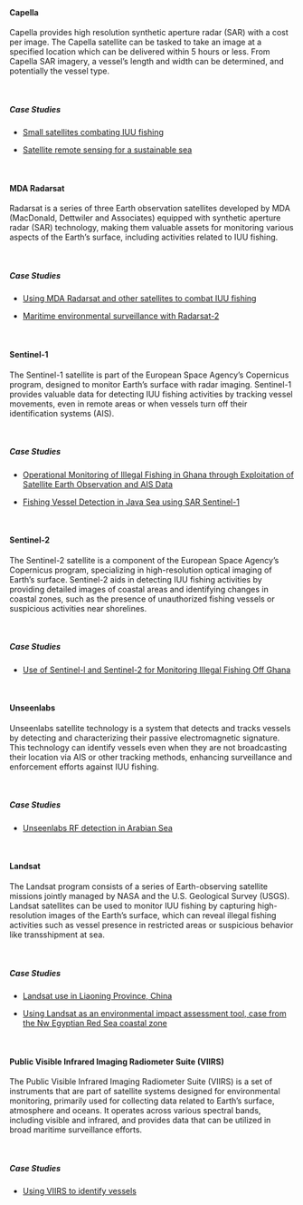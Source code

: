 <br>

#### **Capella**

Capella provides high resolution synthetic aperture radar (SAR) with a cost per image. The Capella satellite can be tasked to take an image at a specified location which can be delivered within 5 hours or less. From Capella SAR imagery, a vessel’s length and width can be determined, and potentially the vessel type. 

<br>

##### **Case Studies**

- [Small satellites combating IUU fishing](https://link.springer.com/content/pdf/10.1007/978-3-030-20707-6_55-1.pdf)

- [Satellite remote sensing for a sustainable sea](https://www.tandfonline.com/doi/full/10.1080/22797254.2022.2126798)

<br>

#### **MDA Radarsat**

Radarsat is a series of three Earth observation satellites developed by MDA (MacDonald, Dettwiler and Associates) equipped with synthetic aperture radar (SAR) technology, making them valuable assets for monitoring various aspects of the Earth’s surface, including activities related to IUU fishing. 

<br>

##### **Case Studies**

- [Using MDA Radarsat and other satellites to combat IUU fishing](https://www.sciencedirect.com/science/article/abs/pii/S0094576512002470)

- [Maritime environmental surveillance with Radarsat-2](http://marte2.sid.inpe.br/col/dpi.inpe.br/marte2/2013/05.29.00.21.34/doc/p1061.pdf)

<br>

#### **Sentinel-1**

The Sentinel-1 satellite is part of the European Space Agency’s Copernicus program, designed to monitor Earth’s surface with radar imaging. Sentinel-1 provides valuable data for detecting IUU fishing activities by tracking vessel movements, even in remote areas or when vessels turn off their identification systems (AIS).

<br>

##### **Case Studies**

- [Operational Monitoring of Illegal Fishing in Ghana through Exploitation of Satellite Earth Observation and AIS Data](https://www.mdpi.com/2072-4292/11/3/293)

- [Fishing Vessel Detection in Java Sea using SAR Sentinel-1](https://jurnal.lapan.go.id/index.php/ijreses/article/view/3235)

<br>

#### **Sentinel-2**

The Sentinel-2 satellite is a component of the European Space Agency’s Copernicus program, specializing in high-resolution optical imaging of Earth’s surface. Sentinel-2 aids in detecting IUU fishing activities by providing detailed images of coastal areas and identifying changes in coastal zones, such as the presence of unauthorized fishing vessels or suspicious activities near shorelines. 

<br>

##### **Case Studies**

- [Use of Sentinel-l and Sentinel-2 for Monitoring Illegal Fishing Off Ghana](https://ieeexplore.ieee.org/abstract/document/8519539)

<br>

#### **Unseenlabs**

Unseenlabs satellite technology is a system that detects and tracks vessels by detecting and characterizing their passive electromagnetic signature. This technology can identify vessels even when they are not broadcasting their location via AIS or other tracking methods, enhancing surveillance and enforcement efforts against IUU fishing. 

<br>

##### **Case Studies**

- [Unseenlabs RF detection in Arabian Sea](https://unseenlabs.space/2022/07/11/unseenlabs-rf-detection-illegal-unreported-and-unregulated-iuu-fishing-in-arabian-sea/)

<br>

#### **Landsat**

The Landsat program consists of a series of Earth-observing satellite missions jointly managed by NASA and the U.S. Geological Survey (USGS). Landsat satellites can be used to monitor IUU fishing by capturing high-resolution images of the Earth’s surface, which can reveal illegal fishing activities such as vessel presence in restricted areas or suspicious behavior like transshipment at sea. 

<br>

##### **Case Studies**

- [Landsat use in Liaoning Province, China](https://www.mdpi.com/2071-1050/11/24/7186)

- [Using Landsat as an environmental impact assessment tool, case from the Nw Egyptian Red Sea coastal zone](https://link.springer.com/article/10.1007/s10661-005-3576-2)

<br>

#### **Public Visible Infrared Imaging Radiometer Suite (VIIRS)**

The Public Visible Infrared Imaging Radiometer Suite (VIIRS) is a set of instruments that are part of satellite systems designed for environmental monitoring, primarily used for collecting data related to Earth’s surface, atmosphere and oceans. It operates across various spectral bands, including visible and infrared, and provides data that can be utilized in broad maritime surveillance efforts.

<br>

##### **Case Studies**

- [Using VIIRS to identify vessels](https://www.mdpi.com/2072-4292/7/3/3020The)

<br>